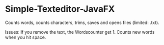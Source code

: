 # Simple-Texteditor-JavaFX
Counts words, counts characters, trims, saves and opens files (limited: .txt). 

Issues: If you remove the text, the Wordscounter get 1. Counts new words when you hit space.
